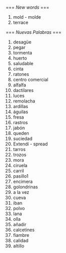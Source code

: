 === *New words* ===

1. mold - molde
2. terrace

=== *Nuevas Palabras* ===

1. desagüe
2. pegar
3. tormenta
4. huerto
5. saludable
6. cinta    
7. ratones
8. centro comercial
9. alfalfa
10. dactilares
11. luces
12. remolacha
13. ardillas
14. águilas
15. fresa
16. rastros
17. jabón
18. queden
19. suciedad
20. Extendí - spread
21. tarros
22. trozos
23. mora
24. ciruela
25. carril
26. pasillo1
27. encimera
28. golondrinas
29. a la vez
30. cueva
31. iban
32. polvo
33. lana
34. olla
35. añadir
36. calcetines
37. fiambre
38. calidad
39. altillo
